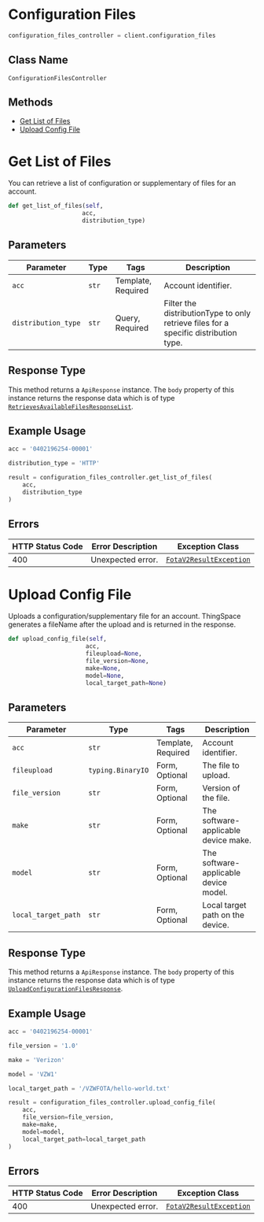 # Configuration Files

```python
configuration_files_controller = client.configuration_files
```

## Class Name

`ConfigurationFilesController`

## Methods

* [Get List of Files](../../doc/controllers/configuration-files.md#get-list-of-files)
* [Upload Config File](../../doc/controllers/configuration-files.md#upload-config-file)


# Get List of Files

You can retrieve a list of configuration or supplementary of files for an account.

```python
def get_list_of_files(self,
                     acc,
                     distribution_type)
```

## Parameters

| Parameter | Type | Tags | Description |
|  --- | --- | --- | --- |
| `acc` | `str` | Template, Required | Account identifier. |
| `distribution_type` | `str` | Query, Required | Filter the distributionType to only retrieve files for a specific distribution type. |

## Response Type

This method returns a `ApiResponse` instance. The `body` property of this instance returns the response data which is of type [`RetrievesAvailableFilesResponseList`](../../doc/models/retrieves-available-files-response-list.md).

## Example Usage

```python
acc = '0402196254-00001'

distribution_type = 'HTTP'

result = configuration_files_controller.get_list_of_files(
    acc,
    distribution_type
)
```

## Errors

| HTTP Status Code | Error Description | Exception Class |
|  --- | --- | --- |
| 400 | Unexpected error. | [`FotaV2ResultException`](../../doc/models/fota-v2-result-exception.md) |


# Upload Config File

Uploads a configuration/supplementary file for an account. ThingSpace generates a fileName after the upload and is returned in the response.

```python
def upload_config_file(self,
                      acc,
                      fileupload=None,
                      file_version=None,
                      make=None,
                      model=None,
                      local_target_path=None)
```

## Parameters

| Parameter | Type | Tags | Description |
|  --- | --- | --- | --- |
| `acc` | `str` | Template, Required | Account identifier. |
| `fileupload` | `typing.BinaryIO` | Form, Optional | The file to upload. |
| `file_version` | `str` | Form, Optional | Version of the file. |
| `make` | `str` | Form, Optional | The software-applicable device make. |
| `model` | `str` | Form, Optional | The software-applicable device model. |
| `local_target_path` | `str` | Form, Optional | Local target path on the device. |

## Response Type

This method returns a `ApiResponse` instance. The `body` property of this instance returns the response data which is of type [`UploadConfigurationFilesResponse`](../../doc/models/upload-configuration-files-response.md).

## Example Usage

```python
acc = '0402196254-00001'

file_version = '1.0'

make = 'Verizon'

model = 'VZW1'

local_target_path = '/VZWFOTA/hello-world.txt'

result = configuration_files_controller.upload_config_file(
    acc,
    file_version=file_version,
    make=make,
    model=model,
    local_target_path=local_target_path
)
```

## Errors

| HTTP Status Code | Error Description | Exception Class |
|  --- | --- | --- |
| 400 | Unexpected error. | [`FotaV2ResultException`](../../doc/models/fota-v2-result-exception.md) |

